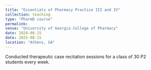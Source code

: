 ```yaml
---
title: "Essentials of Pharmacy Practice III and IV"
collection: teaching
type: "PharmD course"
permalink: 
venue: "University of Georgia College of Pharmacy"
date: 2024-08-15
date: 2025-08-15
location: "Athens, GA"
---
```


Conducted therapeutic case recitation sessions for a class of 30 P2 students every week.


